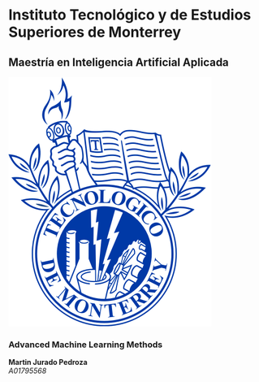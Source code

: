 # Instituto Tecnológico y de Estudios Superiores de Monterrey

## Maestría en Inteligencia Artificial Aplicada

![Logo del Tec](/src/tec.png)


### Advanced Machine Learning Methods

**Martin Jurado Pedroza**  
*A01795568*


